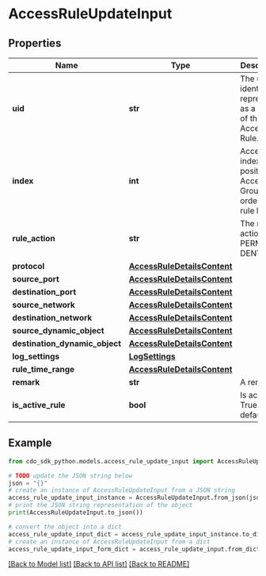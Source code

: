 # AccessRuleUpdateInput


## Properties

Name | Type | Description | Notes
------------ | ------------- | ------------- | -------------
**uid** | **str** | The unique identifier, represented as a UUID, of the Access Rule. | 
**index** | **int** | Access rule index position in Access Group ordered rule list. | [optional] 
**rule_action** | **str** | The rule&#39;s action: PERMIT or DENY. | [optional] 
**protocol** | [**AccessRuleDetailsContent**](AccessRuleDetailsContent.md) |  | [optional] 
**source_port** | [**AccessRuleDetailsContent**](AccessRuleDetailsContent.md) |  | [optional] 
**destination_port** | [**AccessRuleDetailsContent**](AccessRuleDetailsContent.md) |  | [optional] 
**source_network** | [**AccessRuleDetailsContent**](AccessRuleDetailsContent.md) |  | [optional] 
**destination_network** | [**AccessRuleDetailsContent**](AccessRuleDetailsContent.md) |  | [optional] 
**source_dynamic_object** | [**AccessRuleDetailsContent**](AccessRuleDetailsContent.md) |  | [optional] 
**destination_dynamic_object** | [**AccessRuleDetailsContent**](AccessRuleDetailsContent.md) |  | [optional] 
**log_settings** | [**LogSettings**](LogSettings.md) |  | [optional] 
**rule_time_range** | [**AccessRuleDetailsContent**](AccessRuleDetailsContent.md) |  | [optional] 
**remark** | **str** | A remark. | [optional] 
**is_active_rule** | **bool** | Is active. True by default | [optional] 

## Example

```python
from cdo_sdk_python.models.access_rule_update_input import AccessRuleUpdateInput

# TODO update the JSON string below
json = "{}"
# create an instance of AccessRuleUpdateInput from a JSON string
access_rule_update_input_instance = AccessRuleUpdateInput.from_json(json)
# print the JSON string representation of the object
print(AccessRuleUpdateInput.to_json())

# convert the object into a dict
access_rule_update_input_dict = access_rule_update_input_instance.to_dict()
# create an instance of AccessRuleUpdateInput from a dict
access_rule_update_input_form_dict = access_rule_update_input.from_dict(access_rule_update_input_dict)
```
[[Back to Model list]](../README.md#documentation-for-models) [[Back to API list]](../README.md#documentation-for-api-endpoints) [[Back to README]](../README.md)



